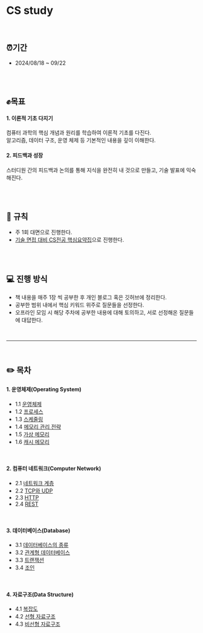 # CS study

<br/>

## ⏰기간
- 2024/08/18 ~ 09/22

<br/><br/>

## ✊목표
#### 1. 이론적 기초 다지기 <br/>
컴퓨터 과학의 핵심 개념과 원리를 학습하여 이론적 기초를 다진다. <br/> 알고리즘, 데이터 구조, 운영 체제 등 기본적인 내용을 깊이 이해한다.

#### 2. 피드백과 성장 <br/>
스터디원 간의 피드백과 논의를 통해 지식을 완전히 내 것으로 만들고, 기술 발표에 익숙해진다.

<br/><br/>

## 📌 규칙
- 주 1회 대면으로 진행한다.
- [기술 면접 대비 CS전공 핵심요약집](https://product.kyobobook.co.kr/detail/S000208504237)으로 진행한다.

<br/><br/>

## 💻 진행 방식
- 책 내용을 매주 1장 씩 공부한 후 개인 블로그 혹은 깃허브에 정리한다.
- 공부한 범위 내에서 핵심 키워드 위주로 질문들을 선정한다.
- 오프라인 모임 시 해당 주차에 공부한 내용에 대해 토의하고, 서로 선정해온 질문들에 대답한다.

<br/>

---

<br/>

## ✏️ 목차

#### 1. 운영체제(Operating System)
  - 1.1 [운영체제](https://github.com/kwonboryong/CS_study/blob/main/CS_study/1.%20%EC%9A%B4%EC%98%81%EC%B2%B4%EC%A0%9C(Operating%20System)/1.1%20%EC%9A%B4%EC%98%81%EC%B2%B4%EC%A0%9C.md)
  - 1.2 [프로세스](https://github.com/kwonboryong/CS_study/blob/main/CS_study/1.%20%EC%9A%B4%EC%98%81%EC%B2%B4%EC%A0%9C(Operating%20System)/1.2%20%ED%94%84%EB%A1%9C%EC%84%B8%EC%8A%A4.md)
  - 1.3 [스케줄링](https://github.com/kwonboryong/CS_study/blob/main/CS_study/1.%20%EC%9A%B4%EC%98%81%EC%B2%B4%EC%A0%9C(Operating%20System)/1.3%20%EC%8A%A4%EC%BC%80%EC%A4%84%EB%A7%81.md)
  - 1.4 [메모리 관리 전략](https://github.com/kwonboryong/CS_study/blob/main/CS_study/1.%20%EC%9A%B4%EC%98%81%EC%B2%B4%EC%A0%9C(Operating%20System)/1.4%20%EB%A9%94%EB%AA%A8%EB%A6%AC%20%EA%B4%80%EB%A6%AC%20%EC%A0%84%EB%9E%B5.md)
  - 1.5 [가상 메모리](https://github.com/kwonboryong/CS_study/blob/main/CS_study/1.%20%EC%9A%B4%EC%98%81%EC%B2%B4%EC%A0%9C(Operating%20System)/1.5%20%EA%B0%80%EC%83%81%20%EB%A9%94%EB%AA%A8%EB%A6%AC.md)
  - 1.6 [캐시 메모리](https://github.com/kwonboryong/CS_study/blob/main/CS_study/1.%20%EC%9A%B4%EC%98%81%EC%B2%B4%EC%A0%9C(Operating%20System)/1.6%20%EC%BA%90%EC%8B%9C%20%EB%A9%94%EB%AA%A8%EB%A6%AC.md)

<br/>

#### 2. 컴퓨터 네트워크(Computer Network)
  - 2.1 [네트워크 계층](https://github.com/kwonboryong/CS_study/blob/main/CS_study/2.%20%EC%BB%B4%ED%93%A8%ED%84%B0%20%EB%84%A4%ED%8A%B8%EC%9B%8C%ED%81%AC(Computer%20Network)/2.1%20%EB%84%A4%ED%8A%B8%EC%9B%8C%ED%81%AC%20%EA%B3%84%EC%B8%B5.md)
  - 2.2 [TCP와 UDP](https://github.com/kwonboryong/CS_study/blob/main/CS_study/2.%20%EC%BB%B4%ED%93%A8%ED%84%B0%20%EB%84%A4%ED%8A%B8%EC%9B%8C%ED%81%AC(Computer%20Network)/2.2%20TCP%EC%99%80%20UDP.md)
  - 2.3 [HTTP](https://github.com/kwonboryong/CS_study/blob/main/CS_study/2.%20%EC%BB%B4%ED%93%A8%ED%84%B0%20%EB%84%A4%ED%8A%B8%EC%9B%8C%ED%81%AC(Computer%20Network)/2.3%20HTTP.md)
  - 2.4 [REST](https://github.com/kwonboryong/CS_study/blob/main/CS_study/2.%20%EC%BB%B4%ED%93%A8%ED%84%B0%20%EB%84%A4%ED%8A%B8%EC%9B%8C%ED%81%AC(Computer%20Network)/2.4%20REST.md)

<br/>

#### 3. 데이터베이스(Database)
  - 3.1 [데이터베이스의 종류](https://github.com/kwonboryong/CS_study/blob/main/CS_study/3.%20%EB%8D%B0%EC%9D%B4%ED%84%B0%EB%B2%A0%EC%9D%B4%EC%8A%A4(Database)/3.1%20%EB%8D%B0%EC%9D%B4%ED%84%B0%EB%B2%A0%EC%9D%B4%EC%8A%A4%EC%9D%98%20%EC%A2%85%EB%A5%98.md)
  - 3.2 [관계형 데이터베이스](https://github.com/kwonboryong/CS_study/blob/main/CS_study/3.%20%EB%8D%B0%EC%9D%B4%ED%84%B0%EB%B2%A0%EC%9D%B4%EC%8A%A4(Database)/3.2%20%EA%B4%80%EA%B3%84%ED%98%95%20%EB%8D%B0%EC%9D%B4%ED%84%B0%EB%B2%A0%EC%9D%B4%EC%8A%A4.md)
  - 3.3 [트랜잭션](https://github.com/kwonboryong/CS_study/blob/main/CS_study/3.%20%EB%8D%B0%EC%9D%B4%ED%84%B0%EB%B2%A0%EC%9D%B4%EC%8A%A4(Database)/3.3%20%ED%8A%B8%EB%9E%9C%EC%9E%AD%EC%85%98.md)
  - 3.4 [조인](https://github.com/kwonboryong/CS_study/blob/main/CS_study/3.%20%EB%8D%B0%EC%9D%B4%ED%84%B0%EB%B2%A0%EC%9D%B4%EC%8A%A4(Database)/3.4%20%EC%A1%B0%EC%9D%B8.md)

<br/>

#### 4. 자료구조(Data Structure)
  - 4.1 [복잡도](https://github.com/kwonboryong/CS_study/blob/main/CS_study/4.%20%EC%9E%90%EB%A3%8C%EA%B5%AC%EC%A1%B0(Data%20Structure)/4.1%20%EB%B3%B5%EC%9E%A1%EB%8F%84.md)
  - 4.2 [선형 자료구조](https://github.com/kwonboryong/CS_study/blob/main/CS_study/4.%20%EC%9E%90%EB%A3%8C%EA%B5%AC%EC%A1%B0(Data%20Structure)/4.2%20%EC%84%A0%ED%98%95%20%EC%9E%90%EB%A3%8C%EA%B5%AC%EC%A1%B0.md)
  - 4.3 [비선형 자료구조](https://github.com/kwonboryong/CS_study/blob/main/CS_study/4.%20%EC%9E%90%EB%A3%8C%EA%B5%AC%EC%A1%B0(Data%20Structure)/4.3%20%EB%B9%84%EC%84%A0%ED%98%95%20%EC%9E%90%EB%A3%8C%EA%B5%AC%EC%A1%B0.md)


<br/><br/>

